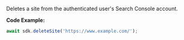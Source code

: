 Deletes a site from the authenticated user's Search Console account.

**Code Example:**

```typescript
await sdk.deleteSite('https://www.example.com/');
```